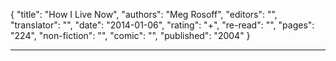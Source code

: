 {
"title": "How I Live Now",
"authors": "Meg Rosoff",
"editors": "",
"translator": "",
"date": "2014-01-06",
"rating": "+",
"re-read": "",
"pages": "224",
"non-fiction": "",
"comic": "",
"published": "2004"
}

---
